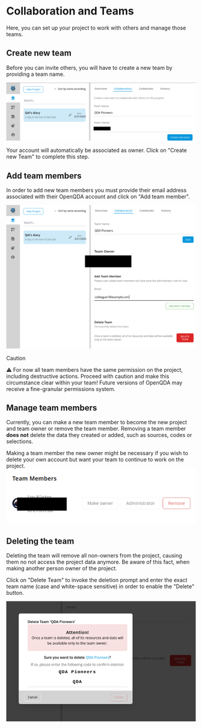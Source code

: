 # Collaboration and Teams
Here, you can set up your project to work with others and manage those teams.

## Create new team
Before you can invite others, you will have to create a new team by providing a team name.

![create new team](../public/img/create_project/create_team.png)

Your account will automatically be associated as owner.
Click on "Create new Team" to complete this step.

## Add team members
In order to add new team members you must provide their email address associated
with their OpenQDA account and click on "Add team member".

![add team members](../public/img/create_project/team_add_member.png)

> [!CAUTION]
> ⚠️ For now all team members have the same permission on the project,
> including destructive actions. Proceed with caution and make this circumstance clear within your team!
> Future versions of OpenQDA may receive a fine-granular permissions system.

## Manage team members
Currently, you can make a new team member to become the new project and team owner or remove the team member.
Removing a team member **does not** delete the data they created or added, such as sources, codes or selections.

Making a team member the new owner might be necessary if you wish to delete your own account but
want your team to continue to work on the project.
![manage team](../public/img/create_project/manage_team.png)

## Deleting the team
Deleting the team will remove all non-owners from the project, causing
them no not access the project data anymore.
Be aware of this fact, when making another person owner of the project.

Click on "Delete Team" to invoke the deletion prompt and enter the exact team name
(case and white-space sensitive) in order to enable the "Delete" button.

![delete team prompt](../public/img/create_project/delete_team.png)
